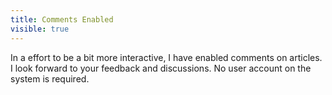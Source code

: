 ---title: Comments Enabledvisible: true---<div>
  In a effort to be a bit more interactive, I have enabled comments on articles. I look forward to your feedback and discussions. No user account on the system is required.
</div>